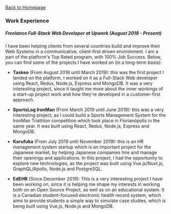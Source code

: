 [Back to Homepage](https://github.com/viniciusarre/resume)

### Work Experience

##### Freelance Full-Stack Web Developer at Upwork (August 2018 - Present)

I have been helping clients from several countries build and improve their Web Systems in a communicative, client-first driven environment. I am a part of the platform's Top Rated program, with 100% Job Success. Below, you can find some of the projects I have worked on (in a long-term basis):

* **Taskeo** (From August 2018 until March 2019): this was the first project I landed on the platform, I worked on it as a Full-Stack Web developer using React, Redux, Node.js, Express and MongoDB. It was a very interesting project, since it taught me more about the inner workings of a start-up project work and how they're developed in a customer-first approach. 
  
* **SportsLog IronMan** (From March 2019 until June 2019): this was a very interesting project, as I could build a Sports Management System for the IronMan Triathlon competition which took place in Florianópolis in the same year. It was built using React, Redux, Node.js, Express and MongoDB.

* **Karufuka** (From July 2019 until November 2019): this is an HR management system startup which is an important project for the Japanese market, by helping Japanese companies hire and manage their openings and applications. In this project, I had the opportunity to explore new technologies, as the project was built using Vue.js/Nuxt.js, GraphQL/Apollo, Node.js and PostgreSQL. 

* **EdEHR** (Since December 2019): This is a very interesting project I have been working on, since it is helping me shape my interests in working both on an Open Source Project, as well as on an educational system. It is a Canadian student-focused electronic health record system, which aims to provide students a simple way to simulate case studies, which is being built using Vue.js, Node.js and MongoDB.